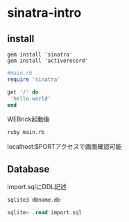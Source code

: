 # sinatra-intro

## install
```
gem install 'sinatra'
gem install 'activerecord'
```
```ruby
#main.rb
require 'sinatra'

get '/' do
 'hello world'
end
```
WEBrick起動後
```bash
ruby main.rb
```

localhost:$PORTアクセスで画面確認可能

## Database
import.sqlにDDL記述

```bash
sqlite3 dbname.db
```
```sql
sqlite> .read import.sql
```

